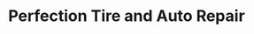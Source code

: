 ---
title: "Perfection Tire and Auto Repair"
url: /kennewick/perfection-tire-and-auto-repair/
shop: car repair
---